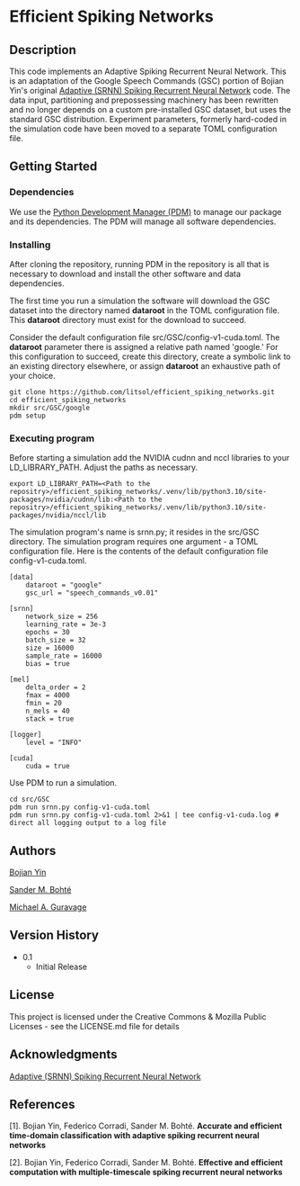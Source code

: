 # Efficient Spiking Networks


## Description

This code implements an Adaptive Spiking Recurrent Neural
Network. This is an adaptation of the Google Speech Commands (GSC)
portion of Bojian Yin's original [Adaptive (SRNN) Spiking Recurrent
Neural Network](https://github.com/byin-cwi/Efficient-spiking-networks.git)
code. The data input, partitioning and prepossessing machinery has
been rewritten and no longer depends on a custom pre-installed GSC
dataset, but uses the standard GSC distribution.  Experiment
parameters, formerly hard-coded in the simulation code have been moved
to a separate TOML configuration file.


## Getting Started

### Dependencies

We use the [Python Development
Manager (PDM)](https://pdm.fming.dev/latest/) to manage our package and
its dependencies. The PDM will manage all software dependencies.


### Installing

After cloning the repository, running PDM in the repository is all
that is necessary to download and install the other software and
data dependencies.

The first time you run a simulation the software will download the GSC
dataset into the directory named **dataroot** in the TOML
configuration file. This **dataroot** directory
must exist for the download to succeed.

Consider the default configuration file src/GSC/config-v1-cuda.toml.
The **dataroot** parameter there is assigned a relative path named
'google.'  For this configuration to succeed, create this directory,
create a symbolic link to an existing directory elsewhere, or assign
**dataroot** an exhaustive path of your choice.


```
git clone https://github.com/litsol/efficient_spiking_networks.git
cd efficient_spiking_networks
mkdir src/GSC/google
pdm setup
```


### Executing program

Before starting a simulation add the NVIDIA cudnn and nccl libraries
to your LD_LIBRARY_PATH. Adjust the paths as necessary.


```
export LD_LIBRARY_PATH=<Path to the repositry>/efficient_spiking_networks/.venv/lib/python3.10/site-packages/nvidia/cudnn/lib:<Path to the repositry>/efficient_spiking_networks/.venv/lib/python3.10/site-packages/nvidia/nccl/lib
```

The simulation program's name is srnn.py; it resides in the src/GSC
directory. The simulation program requires one argument - a TOML
configuration file. Here is the contents of the default configuration
file config-v1-cuda.toml.


```
[data]
    dataroot = "google"
    gsc_url = "speech_commands_v0.01"

[srnn]
    network_size = 256
    learning_rate = 3e-3
    epochs = 30
    batch_size = 32
    size = 16000
    sample_rate = 16000
    bias = true

[mel]
    delta_order = 2
    fmax = 4000
    fmin = 20
    n_mels = 40
    stack = true

[logger]
    level = "INFO"

[cuda]
    cuda = true
```


Use PDM to run a simulation.


```
cd src/GSC
pdm run srnn.py config-v1-cuda.toml
pdm run srnn.py config-v1-cuda.toml 2>&1 | tee config-v1-cuda.log # direct all logging output to a log file
```


## Authors

[Bojian Yin](mailto:byin@cwi.nl)

[Sander M. Bohté](mailto:S.M.Bohte@cwi.nl)

[Michael A. Guravage](mailto:guravage@literatesolutions.com)



## Version History

* 0.1
   * Initial Release


## License

This project is licensed under the Creative Commons & Mozilla Public Licenses - see the LICENSE.md file for details


## Acknowledgments

[Adaptive (SRNN) Spiking Recurrent Neural Network](https://github.com/byin-cwi/Efficient-spiking-networks.git)


## References

[1]. Bojian Yin, Federico Corradi, Sander M. Bohté. **Accurate and efficient time-domain classification with adaptive spiking recurrent neural networks**

[2]. Bojian Yin, Federico Corradi, Sander M. Bohté. **Effective and efficient computation with multiple-timescale spiking recurrent neural networks**
